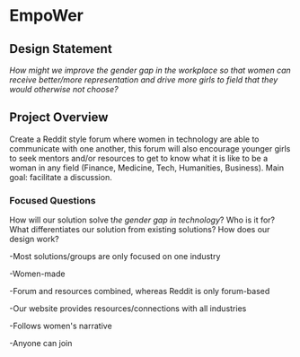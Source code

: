 # EmpoWer

## Design Statement

*How might we improve the gender gap in the workplace so that women can receive better/more representation and drive more girls to field that they would otherwise not choose?*

## Project Overview

Create a Reddit style forum where women in technology are able to communicate with one another, this forum will also encourage younger girls to seek mentors and/or resources to get to know what it is like to be a woman in any field (Finance, Medicine, Tech, Humanities, Business). Main goal: facilitate a discussion.

### Focused Questions
How will our solution solve t*he gender gap in technology*?
Who is it for? 
What differentiates our solution from existing solutions?
How does our design work?

-Most solutions/groups are only focused on one industry

-Women-made

-Forum and resources combined, whereas Reddit is only forum-based

-Our website provides resources/connections with all industries

-Follows women's narrative

-Anyone can join


